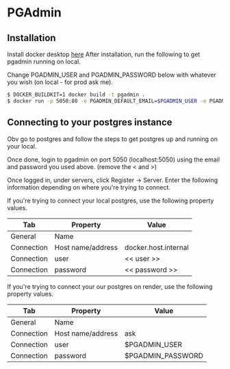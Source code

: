 # PGAdmin

## Installation

Install docker desktop [here](https://docs.docker.com/desktop/) 
After installation, run the following to get pgadmin running on local.

Change PGADMIN_USER and PGADMIN_PASSWORD below with whatever you wish (on local - for prod ask me).
```bash
$ DOCKER_BUILDKIT=1 docker build -t pgadmin .
$ docker run -p 5050:80 -e PGADMIN_DEFAULT_EMAIL=$PGADMIN_USER -e PGADMIN_DEFAULT_PASSWORD=$PGADMIN_PASSWORD  pgadmin
```

## Connecting to your postgres instance

Obv go to postgres and follow the steps to get postgres up and running on your local.

Once done, login to pgadmin on port 5050 (localhost:5050) using the email and password you used above. (remove the < and >)

Once logged in, under servers, click Register -> Server.  Enter the following information depending on where you're trying to connect.

If you're trying to connect your local postgres, use the following property values.

| Tab | Property | Value | 
| --- | -------- | ----- |
| General | Name | <whatever you wish> |
| Connection | Host name/address | docker.host.internal |
| Connection | user | << user >> |
| Connection | password | << password >> |


If you're trying to connect your our postgres on render, use the following property values.

| Tab | Property | Value | 
| --- | -------- | ----- |
| General | Name | <whatever you wish> |
| Connection | Host name/address | ask |
| Connection | user | $PGADMIN_USER |
| Connection | password | $PGADMIN_PASSWORD |


